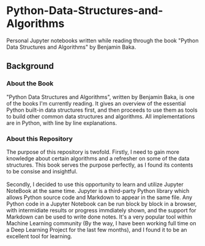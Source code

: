 # Python-Data-Structures-and-Algorithms
Personal Jupyter notebooks written while reading through the book "Python Data Structures and Algorithms" by Benjamin Baka.

## Background
### About the Book
"Python Data Structures and Algorithms", written by Benjamin Baka, is one of the books I'm currently reading. It gives an overview of the essential Python built-in data structures first, and then proceeds to use them as tools to build other common data structures and algorithms. All implementations are in Python, with line by line explanations.  
### About this Repository
The purpose of this repository is twofold. Firstly, I need to gain more knowledge about certain algorithms and a refresher on some of the data structures. This book serves the purpose perfectly, as I found its contents to be consise and insightful. <br><br>
Secondly, I decided to use this opportunity to learn and utilize Jupyter NoteBook at the same time. Jupyter is a third-party Python library which allows Python source code and Markdown to appear in the same file. Any Python code in a Jupyter Notebook can be run block by block in a browser, with intermidiate results or progress immdiately shown, and the support for Markdown can be used to write done notes. It's a very popular tool within Machine Learning community (By the way, I have been working full time on a Deep Learning Project for the last few months), and I found it to be an excellent tool for learning. <br><br>
